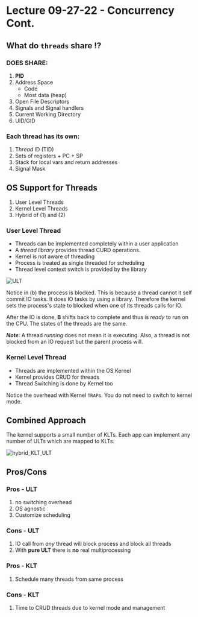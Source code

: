 # Lecture 09-27-22 - Concurrency Cont.
## What do `threads` share ⁉
### DOES SHARE:
1. **PID**
2. Address Space
	+ Code
	+ Most data (heap)
3. Open File Descriptors
4. Signals and Signal handlers
5. Current Working Directory
6. UID/GID

### Each thread has its own:
1. T*hread* ID (TID)
2. Sets of registers + PC + SP
3. Stack for local vars and return addresses
4. Signal Mask

## OS Support for Threads
1. User Level Threads
2. Kernel Level Threads
3. Hybrid of (1) and (2)

### User Level Thread
+ Threads can be implemented completely within a user application
+ A *thread library* provides thread CURD operations.
+ Kernel is not aware of threading
+ Process is treated as single threaded for scheduling
+ Thread level context switch is provided by the library

![ULT](/img/ULT.png)

Notice in (b) the process is blocked. This is because a thread cannot it self commit IO tasks. It does IO tasks by using a library. Therefore the kernel sets the process's state to blocked when one of its threads calls for IO.  

After the IO is done, **B** shifts back to complete and thus is *ready* to run on the CPU. The states of the threads are the same. 

***Note***: A thread *running* does not mean it is executing. Also, a thread is not blocked from an IO request but the parent process will. 

### Kernel Level Thread
+ Threads are implemented within the OS Kernel
+ Kernel provides CRUD for threads
+ Thread Switching is done by Kernel too

Notice the overhead with Kernel `TRAP`s. You do not need to switch to kernel mode. 


## Combined Approach
The kernel supports a small number of KLTs.
Each app can implement any number of ULTs which are mapped to KLTs. 

![hybrid_KLT_ULT](/img/hybrid_KLT_ULT.png)

## Pros/Cons
### Pros - ULT
1. no switching overhead 
2. OS agnostic
3. Customize scheduling

### Cons - ULT
1. IO call from *any* thread will block process and block all threads
2. With **pure ULT** there is **no** real multiprocessing

### Pros - KLT
1. Schedule many threads from same process

### Cons - KLT
1. Time to CRUD threads due to kernel mode and management
